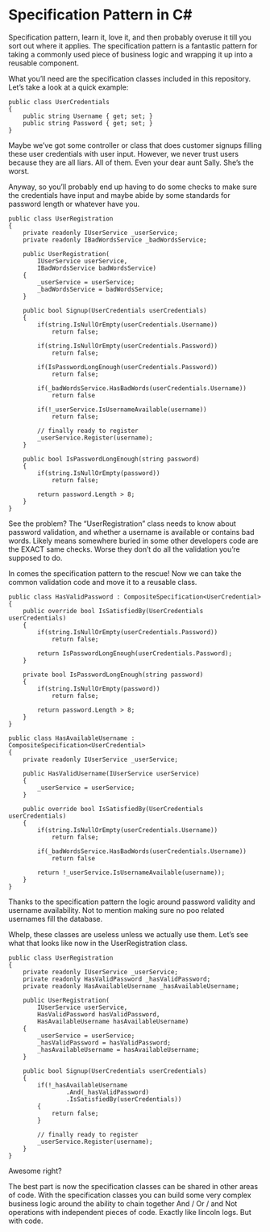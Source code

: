 # Specification Pattern in C#

Specification pattern, learn it, love it, and then probably overuse it till you sort out where it applies. The specification pattern is a fantastic pattern for taking a commonly used piece of business logic and wrapping it up into a reusable component.

What you’ll need are the specification classes included in this repository. Let’s take a look at a quick example:

```
public class UserCredentials
{
	public string Username { get; set; }
	public string Password { get; set; }
}
```

Maybe we’ve got some controller or class that does customer signups filling these user credentials with user input. However, we never trust users because they are all liars. All of them. Even your dear aunt Sally. She’s the worst.

Anyway, so you’ll probably end up having to do some checks to make sure the credentials have input and maybe abide by some standards for password length or whatever have you.

```
public class UserRegistration
{
	private readonly IUserService _userService;
	private readonly IBadWordsService _badWordsService;

	public UserRegistration(
		IUserService userService,
		IBadWordsService badWordsService)
	{
		_userService = userService;
		_badWordsService = badWordsService;
	}

	public bool Signup(UserCredentials userCredentials)
	{
		if(string.IsNullOrEmpty(userCredentials.Username)) 
			return false;

		if(string.IsNullOrEmpty(userCredentials.Password))
			return false;

		if(IsPasswordLongEnough(userCredentials.Password))
			return false;

		if(_badWordsService.HasBadWords(userCredentials.Username))
			return false

		if(!_userService.IsUsernameAvailable(username))
			return false;

		// finally ready to register
		_userService.Register(username);
	}

	public bool IsPasswordLongEnough(string password)
	{
		if(string.IsNullOrEmpty(password))
			return false;

		return password.Length > 8;
	}
}
```

See the problem? The “UserRegistration” class needs to know about password validation, and whether a username is available or contains bad words. Likely means somewhere buried in some other developers code are the EXACT same checks. Worse they don’t do all the validation you’re supposed to do.

In comes the specification pattern to the rescue! Now we can take the common validation code and move it to a reusable class.

```
public class HasValidPassword : CompositeSpecification<UserCredential>
{
	public override bool IsSatisfiedBy(UserCredentials userCredentials)
	{
		if(string.IsNullOrEmpty(userCredentials.Password))
			return false;

		return IsPasswordLongEnough(userCredentials.Password);
	}

	private bool IsPasswordLongEnough(string password)
	{
		if(string.IsNullOrEmpty(password))
			return false;

		return password.Length > 8;
	}
}
```

```
public class HasAvailableUsername : CompositeSpecification<UserCredential>
{
	private readonly IUserService _userService;

	public HasValidUsername(IUserService userService)
	{
		_userService = userService;
	}

	public override bool IsSatisfiedBy(UserCredentials userCredentials)
	{
		if(string.IsNullOrEmpty(userCredentials.Username)) 
			return false;

		if(_badWordsService.HasBadWords(userCredentials.Username))
			return false

		return !_userService.IsUsernameAvailable(username));
	}
}
```

Thanks to the specification pattern the logic around password validity and username availability. Not to mention making sure no poo related usernames fill the database. 

Whelp, these classes are useless unless we actually use them. Let’s see what that looks like now in the UserRegistration class.

```
public class UserRegistration
{
	private readonly IUserService _userService;
	private readonly HasValidPassword _hasValidPassword;
	private readonly HasAvailableUsername _hasAvailableUsername;

	public UserRegistration(
		IUserService userService,
		HasValidPassword hasValidPassword,
		HasAvailableUsername hasAvailableUsername)
	{
		_userService = userService;
		_hasValidPassword = hasValidPassword;
		_hasAvailableUsername = hasAvailableUsername;
	}

	public bool Signup(UserCredentials userCredentials)
	{
		if(!_hasAvailableUsername
				.And(_hasValidPassword)
				.IsSatisfiedBy(userCredentials))
		{
			return false;
		}

		// finally ready to register
		_userService.Register(username);
	}
}
```

Awesome right? 

The best part is now the specification classes can be shared in other areas of code. With the specification classes you can build some very complex business logic around the ability to chain together And / Or / and Not operations with independent pieces of code. Exactly like lincoln logs. But with code.
